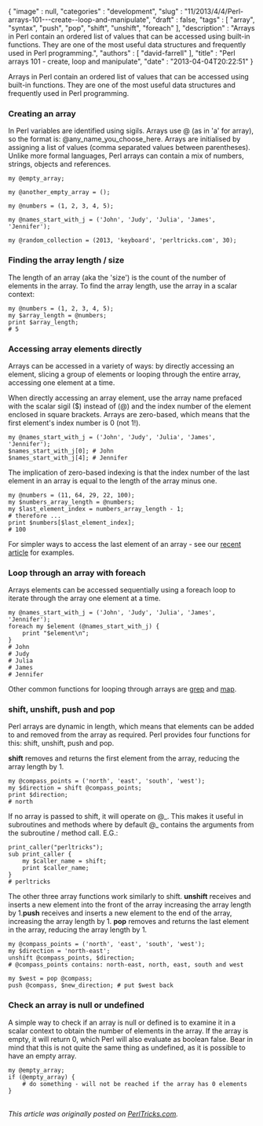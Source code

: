{
   "image" : null,
   "categories" : "development",
   "slug" : "11/2013/4/4/Perl-arrays-101---create--loop-and-manipulate",
   "draft" : false,
   "tags" : [
      "array",
      "syntax",
      "push",
      "pop",
      "shift",
      "unshift",
      "foreach"
   ],
   "description" : "Arrays in Perl contain an ordered list of values that can be accessed using built-in functions. They are one of the most useful data structures and frequently used in Perl programming.",
   "authors" : [
      "david-farrell"
   ],
   "title" : "Perl arrays 101 - create, loop and manipulate",
   "date" : "2013-04-04T20:22:51"
}


Arrays in Perl contain an ordered list of values that can be accessed using built-in functions. They are one of the most useful data structures and frequently used in Perl programming.

### Creating an array

In Perl variables are identified using sigils. Arrays use @ (as in 'a' for array), so the format is: @any\_name\_you\_choose\_here. Arrays are initialised by assigning a list of values (comma separated values between parentheses). Unlike more formal languages, Perl arrays can contain a mix of numbers, strings, objects and references.

``` prettyprint
my @empty_array;

my @another_empty_array = ();

my @numbers = (1, 2, 3, 4, 5);

my @names_start_with_j = ('John', 'Judy', 'Julia', 'James', 'Jennifer');

my @random_collection = (2013, 'keyboard', 'perltricks.com', 30);
```

### Finding the array length / size

The length of an array (aka the 'size') is the count of the number of elements in the array. To find the array length, use the array in a scalar context:

``` prettyprint
my @numbers = (1, 2, 3, 4, 5);
my $array_length = @numbers; 
print $array_length;
# 5
```

### Accessing array elements directly

Arrays can be accessed in a variety of ways: by directly accessing an element, slicing a group of elements or looping through the entire array, accessing one element at a time.

When directly accessing an array element, use the array name prefaced with the scalar sigil ($) instead of (@) and the index number of the element enclosed in square brackets. Arrays are zero-based, which means that the first element's index number is 0 (not 1!).

``` prettyprint
my @names_start_with_j = ('John', 'Judy', 'Julia', 'James', 'Jennifer');
$names_start_with_j[0]; # John
$names_start_with_j[4]; # Jennifer
```

The implication of zero-based indexing is that the index number of the last element in an array is equal to the length of the array minus one.

``` prettyprint
my @numbers = (11, 64, 29, 22, 100);
my $numbers_array_length = @numbers;
my $last_element_index = numbers_array_length - 1;
# therefore ...
print $numbers[$last_element_index]; 
# 100
```

For simpler ways to access the last element of an array - see our [recent article](http://perltricks.com/article/6/2013/3/28/Find-the-index-of-the-last-element-in-an-array) for examples.

### Loop through an array with foreach

Arrays elements can be accessed sequentially using a foreach loop to iterate through the array one element at a time.

``` prettyprint
my @names_start_with_j = ('John', 'Judy', 'Julia', 'James', 'Jennifer');
foreach my $element (@names_start_with_j) {
    print "$element\n";
}
# John
# Judy
# Julia
# James
# Jennifer
```

Other common functions for looping through arrays are [grep](http://perldoc.perl.org/functions/grep.html) and [map](http://perldoc.perl.org/functions/map.html).

### shift, unshift, push and pop

Perl arrays are dynamic in length, which means that elements can be added to and removed from the array as required. Perl provides four functions for this: shift, unshift, push and pop.

**shift** removes and returns the first element from the array, reducing the array length by 1.

``` prettyprint
my @compass_points = ('north', 'east', 'south', 'west');
my $direction = shift @compass_points;
print $direction; 
# north
```

If no array is passed to shift, it will operate on @\_. This makes it useful in subroutines and methods where by default @\_ contains the arguments from the subroutine / method call. E.G.:

``` prettyprint
print_caller("perltricks");
sub print_caller {
    my $caller_name = shift;
    print $caller_name;
}
# perltricks
```

The other three array functions work similarly to shift. **unshift** receives and inserts a new element into the front of the array increasing the array length by 1.**push** receives and inserts a new element to the end of the array, increasing the array length by 1. **pop** removes and returns the last element in the array, reducing the array length by 1.

``` prettyprint
my @compass_points = ('north', 'east', 'south', 'west');
my $direction = 'north-east';
unshift @compass_points, $direction;
# @compass_points contains: north-east, north, east, south and west

my $west = pop @compass; 
push @compass, $new_direction; # put $west back
```

### Check an array is null or undefined

A simple way to check if an array is null or defined is to examine it in a scalar context to obtain the number of elements in the array. If the array is empty, it will return 0, which Perl will also evaluate as boolean false. Bear in mind that this is not quite the same thing as undefined, as it is possible to have an empty array.

``` prettyprint
my @empty_array;
if (@empty_array) {
    # do something - will not be reached if the array has 0 elements
}
```

\
*This article was originally posted on [PerlTricks.com](http://perltricks.com).*
